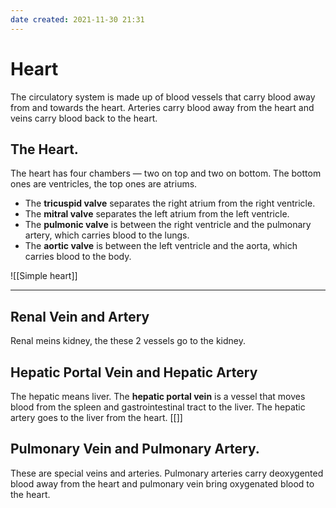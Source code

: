 ```yaml
---
date created: 2021-11-30 21:31
---
```


# Heart

The circulatory system is made up of blood vessels that carry blood away from and towards the heart. Arteries carry blood away from the heart and veins carry blood back to the heart.

## The Heart.

The heart has four chambers — two on top and two on bottom.
The bottom ones are ventricles, the top ones are atriums.

- The **tricuspid valve** separates the right atrium from the right ventricle.
- The **mitral valve** separates the left atrium from the left ventricle.
- The **pulmonic valve** is between the right ventricle and the pulmonary artery, which carries blood to the lungs.
- The **aortic valve** is between the left ventricle and the aorta, which carries blood to the body.

![[Simple heart]]

---

## Renal Vein and Artery

Renal meins kidney, the these 2 vessels go to the kidney.

## Hepatic Portal Vein and Hepatic Artery

The hepatic means liver. The **hepatic portal vein** is a vessel that moves blood from the spleen and gastrointestinal tract to the liver. The hepatic artery goes to the liver from the heart.
[[]]

## Pulmonary Vein and Pulmonary Artery.

These are special veins and arteries. Pulmonary arteries carry deoxygented blood away from the heart and pulmonary vein bring oxygenated blood to the heart.
